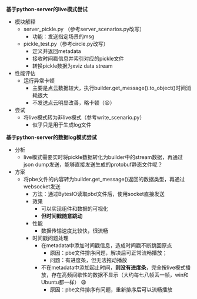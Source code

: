 **基于python-server的live模式尝试**

- 模块解释
  - server_pickle.py （参考server_scenarios.py改写）
    - 功能：发送指定场景的msg
  - pickle_test.py（参考circle.py改写）
    - 定义并返回metadata
    - 接收时间戳信息并索引对应的pickle文件
    - 转换pickle数据为xviz data stream
- 性能评估
  - 运行异常卡顿
    - 主要是点云数据较大，执行builder.get_message().to_object()时间消耗很大
    - 不发送点云明显改善，略卡顿（😫）
- 尝试
  - 将live模式转为非live模式（参考write_scenario.py）
    - 似乎只是用于生成log文件

**基于python-server的数据log模式尝试**

- 分析
  - live模式需要实时将pickle数据转化为builder中的stream数据，再通过json dump发送，能够直接发送生成的protobuf静态文件呢？
- 方案
  - 将pbe文件的内容转为builder.get_message()返回的数据类型，再通过websocket发送
    - 方法：通过BytesIO读取pbd文件后，使用socket直接发送
    - 效果
      - 可以实现组件和数据的可视化
      - **但时间戳随意跳动**
    - 性能
      - 数据传输速度比较快，很流畅
    - 时间戳问题处理
      - 在metadata中添加时间戳信息，造成时间戳不断跳回原点
        - 原因：pbe文件排序问题，解决后可正常流畅播放；
        - 问题：有进度条，但无法拖动播放
      - 不在metadata中添加起止时间，**则没有进度条**，完全按live模式播放，存在高频间歇性的数据不显示（大约每七八帧丢一帧，win和Ubuntu都一样） 😩
        - 原因：pbe文件排序有问题，重新排序后可以流畅播放
